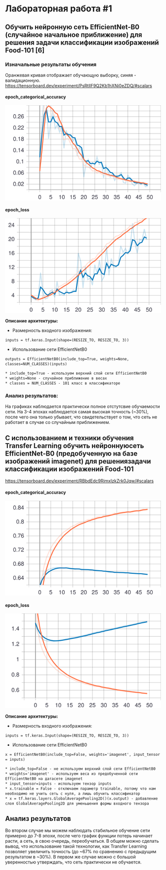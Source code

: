 # Лабораторная работа #1
## Обучить нейронную сеть EfficientNet-B0 (случайное начальное приближение) для решения задачи классификации изображений Food-101 [6]
### Изначальные результаты обучения
Оранжевая кривая отображает обучающую выборку, синяя - валидационную.
https://tensorboard.dev/experiment/PsRtllF9Q2Kb1hXNi0eZDQ/#scalars
#### epoch_categorical_accuracy
<img src="https://raw.githubusercontent.com/PigCakee/omi_lab2/main/epoch_categorical_accuracy_1.svg">

#### epoch_loss
<img src="https://raw.githubusercontent.com/PigCakee/omi_lab2/main/epoch_loss_1.svg">

**Описание архитектуры:**
 
* Размерность входного изображения: 
```
inputs = tf.keras.Input(shape=(RESIZE_TO, RESIZE_TO, 3))
```

* Использование сети EfficientNetB0
 ```
outputs = EfficientNetB0(include_top=True, weights=None, classes=NUM_CLASSES)(inputs)
 ```
 ```
* include_top=True - используем верхний слой сети EfficientNetB0
* weights=None - случайное приближение в весах
* classes = NUM_CLASSES - 101 класс в классификаторе
```

### Анализ результатов:

На графиках наблюдается практически полное отстутсвие обучаемости сети. На 3-4 эпохах наблюдается самая высокая точность (~30%), после чего она только убывает, что свидетельствует о том, что сеть не работает в случае со случайным приближением.

## С использованием и техники обучения Transfer Learning обучить нейроннуюсеть EfficientNet-B0 (предобученную на базе изображений imagenet) для решениязадачи классификации изображений Food-101

https://tensorboard.dev/experiment/RBbdEdc9RimxIzkZrk0Jqw/#scalars   
#### epoch_categorical_accuracy
<img src="https://raw.githubusercontent.com/PigCakee/omi_lab2/main/epoch_categorical_accuracy_2.svg">

#### epoch_loss
<img src="https://raw.githubusercontent.com/PigCakee/omi_lab2/main/epoch_loss_2.svg">

**Описание архитектуры:**
 
* Размерность входного изображения: 
```
inputs = tf.keras.Input(shape=(RESIZE_TO, RESIZE_TO, 3))
```

* Использование сети EfficientNetB0
 ```
x = EfficientNetB0(include_top=False, weights='imagenet', input_tensor = inputs)
 ```
 ```
* include_top=False - не используем верхний слой сети EfficientNetB0
* weights='imagenet' - используем веса из предобученной сети EfficientNetB0 на датасете imagenet
* input_tensor=inputs - используем тензор inputs
* x.trainable = False - отключаем параметр trainable, потому что нам необходимо не учить сеть с нуля, а лишь обучить классификатор
* x = tf.keras.layers.GlobalAveragePooling2D()(x.output) - добавление слоя GlobalAveragePooling2D для уменьшения формы входного тензора
```
## Анализ результатов
Во втором случае мы можем наблюдать стабильное обучение сети примерно до 7-8 эпохи, после чего график функции потерь начинает расти, а сеть, в свою очередь, переобучаться. В общем можно сделать вывод, что использование такой технологии, как Transfer Learning позволяет увеличить точность (до ~67% по сравнению с предыдущим результатом в ~30%). В первом же случае можно с большой уверенностью утверждать, что сеть практически не обучается.
